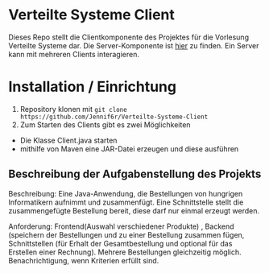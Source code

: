 # Verteilte Systeme Client
Dieses Repo stellt die Clientkomponente des Projektes für die Vorlesung Verteilte Systeme dar.
Die Server-Komponente ist [hier](https://github.com/Jennif6r/Verteilte-Systeme-Server) zu finden. 
Ein Server kann mit mehreren Clients interagieren.

# Installation / Einrichtung
1. Repository klonen mit `git clone https://github.com/Jennif6r/Verteilte-Systeme-Client` 
2. Zum Starten des Clients gibt es zwei Möglichkeiten
  * Die Klasse Client.java starten
  * mithilfe von Maven eine JAR-Datei erzeugen und diese ausführen
  
## Beschreibung der Aufgabenstellung des Projekts
Beschreibung: Eine Java-Anwendung, die Bestellungen von hungrigen Informatikern aufnimmt und zusammenfügt.
              Eine Schnittstelle stellt die zusammengefügte Bestellung bereit, diese darf nur einmal erzeugt werden.

Anforderung: Frontend(Auswahl verschiedener Produkte) , Backend (speichern der Bestellungen und zu einer Bestellung zusammen fügen, Schnittstellen (für Erhalt der Gesamtbestellung und optional für das Erstellen einer Rechnung). Mehrere Bestellungen gleichzeitig möglich. Benachrichtigung, wenn Kriterien erfüllt sind. 
